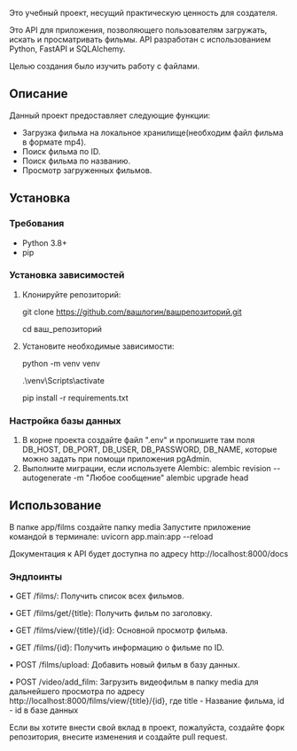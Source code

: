 Это учебный проект, несущий практическую ценность для создателя.

Это API для приложения, позволяющего пользователям загружать, искать и просматривать фильмы. API разработан с использованием Python, FastAPI и SQLAlchemy.

Целью создания было изучить работу с файлами.
## Описание

Данный проект предоставляет следующие функции:

- Загрузка фильма на локальное хранилище(необходим файл фильма в формате mp4).
- Поиск фильма по ID.
- Поиск фильма по названию.
- Просмотр загруженных фильмов.

## Установка

### Требования

- Python 3.8+
- pip

### Установка зависимостей

1. Клонируйте репозиторий:
  
   git clone https://github.com/вашлогин/вашрепозиторий.git
   
   cd ваш_репозиторий
   
3. Установите необходимые зависимости:

   python -m venv venv
   
   .\venv\Scripts\activate
   
   pip install -r requirements.txt

### Настройка базы данных
1. В корне проекта создайте файл ".env" и пропишите там поля DB_HOST, DB_PORT, DB_USER, DB_PASSWORD, DB_NAME, которые можно задать при помощи приложения pgAdmin.
2. Выполните миграции, если используете Alembic:
   alembic revision --autogenerate -m "Любое сообщение"
   alembic upgrade head

## Использование
В папке app/films создайте папку media 
Запустите приложение командой в терминале:
  uvicorn app.main:app --reload

Документация к API будет доступна по адресу http://localhost:8000/docs

### Эндпоинты
• GET /films/: Получить список всех фильмов.

• GET /films/get/{title}: Получить фильм по заголовку. 

• GET /films/view/{title}/{id}: Основной просмотр фильма.

• GET /films/{id}: Получить информацию о фильме по ID.

• POST /films/upload: Добавить новый фильм в базу данных.

• POST /video/add_film: Загрузить видеофильм в папку media для дальнейшего просмотра по адресу http://localhost:8000/films/view/{title}/{id}, где title - Название фильма, id - id в базе данных



Если вы хотите внести свой вклад в проект, пожалуйста, создайте форк репозитория, внесите изменения и создайте pull request.




